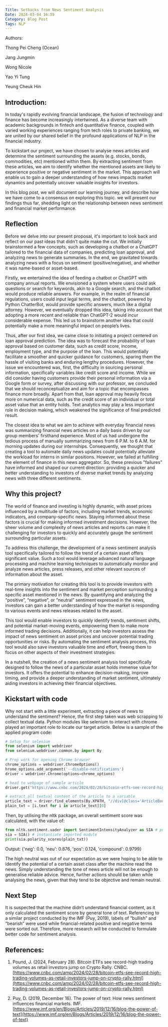 ```yaml
---
Title: Setbacks from News Sentiment Analysis
Date: 2024-03-04 16:59
Category: Blog Post
Tags: NLP
---
```


Authors: 

Thong Pei Cheng (Ocean) 

Jang Jungmin 

Wong Nicole 

Yao Yi Tung 

Yeung Cheuk Hin 

## Introduction: 

In today's rapidly evolving financial landscape, the fusion of technology and finance has become increasingly intertwined. As a diverse team with academic backgrounds in fintech and quantitative finance, coupled with varied working experiences ranging from tech roles to private banking, we are united by our shared belief in the profound applications of NLP in the financial industry.  

To kickstart our project, we have chosen to analyse news articles and determine the sentiment surrounding the assets (e.g. stocks, bonds, commodities, etc) mentioned within them. By extracting sentiment from these articles, we aim to identify whether the mentioned assets are likely to experience positive or negative sentiment in the market. This approach will enable us to gain a deeper understanding of how news impacts market dynamics and potentially uncover valuable insights for investors. 

In this blog post, we will document our learning journey, and describe how we have come to a consensus on exploring this topic. we will present our findings thus far, shedding light on the relationship between news sentiment and financial market performance. 

## Reflection 

Before we delve into our present proposal, it's important to look back and reflect on our past ideas that didn't quite make the cut. We initially brainstormed a few concepts, such as developing a chatbot or a ChatGPT tailored to the financial data of companies, predicting loan approval, and analyzing news to generate summaries. In the end, we gravitated towards analyzing news with a focus on sentiment (positive/negative), and whether it was name-based or asset-based. 

Firstly, we entertained the idea of feeding a chatbot or ChatGPT with company annual reports. We envisioned a system where users could ask questions or search for keywords, akin to a Google search, and the chatbot would produce reliable answers. For example, in the realm of financial regulations, users could input legal terms, and the chatbot, powered by Python ChatterBot, would provide specific answers, much like a digital attorney. However, we eventually dropped this idea, taking into account that adopting a more recent and reliable than ChatGPT-2 would incur considerable expense. This led us to brainstorm another idea that could potentially make a more meaningful impact on people’s lives. 

Thus, after our first idea, we came close to initiating a project centered on loan approval prediction. The idea was to forecast the probability of loan approval based on customer data, such as credit score, income, employment type, and the purpose of the loan. This would potentially facilitate a smoother and quicker guidance for customers, sparing them the hassle of visiting banks and enduring lengthy procedures. However, the issue we encountered was, first, the difficulty in sourcing personal information, specifically variables like credit score and income. While we did consider having customers provide their personal information via a Google form or survey, after discussing with our professor, we concluded that we should reconceptualize and aim for a topic that encompasses finance more broadly. Apart from that, loan approval may heavily focus more on numerical data, such as the credit score of an individual or total asset value that an entity holds. Text analytics may play a less important role in decision making, which weakened the significance of final predicted result. 

The closest idea to what we aim to achieve with everyday financial news was summarizing financial news articles on a daily basis driven by our group members' firsthand experience. Most of us had undergone the tedious process of manually summarizing news from 6 P.M. to 6 A.M. for morning updates during our internships.  Consequently, we thought that creating a tool to automate daily news updates could potentially alleviate the workload for interns in similar positions. However, we failed at fulfilling the element of finance in this news aggregator. So, these previous "failures" have informed and shaped our current direction: providing a quicker and better understanding to investors of diverse market trends by analyzing news with three different sentiments. 

## Why this project? 

The world of finance and investing is highly dynamic, with asset prices influenced by a multitude of factors, including market trends, economic indicators, and company-specific news. Staying informed about these factors is crucial for making informed investment decisions. However, the sheer volume and complexity of news articles and reports can make it challenging for investors to quickly and accurately gauge the sentiment surrounding particular assets. 

To address this challenge, the development of a news sentiment analysis tool specifically tailored to follow the trend of a certain asset offers significant value. Such a tool would leverage advanced natural language processing and machine learning techniques to automatically monitor and analyze news articles, press releases, and other relevant sources of information about the asset. 

The primary motivation for creating this tool is to provide investors with real-time insights into the sentiment and market perception surrounding a specific asset mentioned in the news. By quantifying and analyzing the “positive”, “negative”, or “neutral” sentiment expressed in the news, investors can gain a better understanding of how the market is responding to various events and news releases related to the asset. 

This tool would enable investors to quickly identify trends, sentiment shifts, and potential market-moving events, empowering them to make more informed trading decisions. Additionally, it can help investors assess the impact of news sentiment on asset prices and uncover potential trading opportunities or risks. By automating the sentiment analysis process, this tool would also save investors valuable time and effort, freeing them to focus on other aspects of their investment strategies.  

In a nutshell, the creation of a news sentiment analysis tool specifically designed to follow the news of a particular asset holds immense value for investors. It offers the potential to enhance decision-making, improve timing, and provide a deeper understanding of market sentiment, ultimately aiding investors in achieving their financial objectives. 

## Kickstart with code 

Why not start with a little experiment, extracting a piece of news to understand the sentiment? Hence, the first step taken was web scrapping to collect textual data. Python modules like selenium to interact with chrome played an important role to locate our target article. Below is a sample of the applied program code: 

```python
# Setup for selenium 
from selenium import webdriver 
from selenium.webdriver.common.by import By 

# Prep work for opening Chrome browser 
chrome_options = webdriver.ChromeOptions() 
hrome_options.add_argument('--disable-notifications')  
driver = webdriver.Chrome(options=chrome_options) 

# head to webpage of sample article 
driver.get("https://www.cnbc.com/2024/02/28/bitcoin-etfs-see-record-high-trading-volumes-as-retail-investors-jump-on-crypto-rally.html?&qsearchterm=bitcoin") 

# extract all textual content of the article to a variable 
article_text = driver.find_elements(By.XPATH, "//div[@class='ArticleBody-articleBody']/div[@class='group']") 
plain_txt = [i.text for i in article_text][0] 
```

Then, by utilising the nltk package, an overall sentiment score was calculated, with the value of: 

```python
from nltk.sentiment.vader import SentimentIntensityAnalyzer as SIA # put "positive", "neutral", "negative" label to pieces of text 
sia = SIA() # instantiate imported module 
print(sia.polarity_scores(plain_txt)) 
```

Output: {'neg': 0.0, 'neu': 0.876, 'pos': 0.124, 'compound': 0.9799} 

The high neutral was out of our expectation as we were hoping to be able to identify the potential of a certain asset class after the machine read the news. Simply understanding the tone of news article will not be enough to generalise reliable advice. Hence, further actions should be taken while analysing the news, given that they tend to be objective and remain neutral. 

## Next Step

It is suspected that the machine didn’t understand financial content, as it only calculated the sentiment score by general tone of text. Referencing to a similar project conducted by the IMF (Puy, 2019), labels of “bullish” and “bearish” were used while financial-related positive and negative terms were sorted out. Therefore, more research will be conducted to formulate better code for sentiment analysis.  

## References: 
1. Pound, J. (2024, February 28). Bitcoin ETFs see record-high trading volumes as retail investors jump on Crypto Rally. CNBC. [https://www.cnbc.com/amp/2024/02/28/bitcoin-etfs-see-record-high-trading-volumes-as-retail-investors-jump-on-crypto-rally.html](https://www.cnbc.com/amp/2024/02/28/bitcoin-etfs-see-record-high-trading-volumes-as-retail-investors-jump-on-crypto-rally.html)

2. Puy, D. (2019, December 16). The power of text: How news sentiment influences financial markets. IMF. [https://www.imf.org/en/Blogs/Articles/2019/12/16/blog-the-power-of-text](https://www.imf.org/en/Blogs/Articles/2019/12/16/blog-the-power-of-text)

